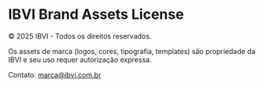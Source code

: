 # IBVI Brand Assets License

© 2025 IBVI - Todos os direitos reservados.

Os assets de marca (logos, cores, tipografia, templates) são 
propriedade da IBVI e seu uso requer autorização expressa.

Contato: marca@ibvi.com.br
